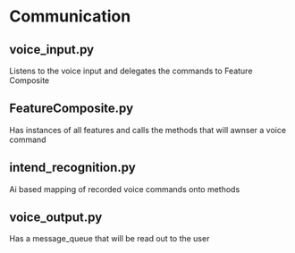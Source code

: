 # Communication
## voice_input.py
Listens to the voice input and delegates the commands to Feature Composite

## FeatureComposite.py 
Has instances of all features and calls the methods that will awnser a voice command

## intend_recognition.py
Ai based mapping of recorded voice commands onto methods

## voice_output.py
Has a message_queue that will be read out to the user

